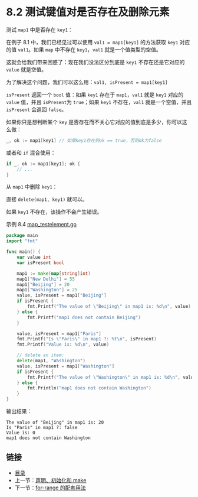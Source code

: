 # 8.2 测试键值对是否存在及删除元素

测试 `map1` 中是否存在 `key1`：

在例子 8.1 中，我们已经见过可以使用 `val1 = map1[key1]` 的方法获取 `key1` 对应的值 `val1`。如果 `map` 中不存在 `key1`，`val1` 就是一个值类型的空值。

这就会给我们带来困惑了：现在我们没法区分到底是 `key1` 不存在还是它对应的 `value` 就是空值。

为了解决这个问题，我们可以这么用：`val1, isPresent = map1[key1]`

`isPresent` 返回一个 `bool` 值：如果 `key1` 存在于 `map1`，`val1` 就是 `key1` 对应的 `value` 值，并且 `isPresent`为 `true`；如果 `key1` 不存在，`val1` 就是一个空值，并且 `isPresent` 会返回 `false`。

如果你只是想判断某个 `key` 是否存在而不关心它对应的值到底是多少，你可以这么做：

```go
_, ok := map1[key1] // 如果key1存在则ok == true，否则ok为false
```

或者和 `if` 混合使用：

```go
if _, ok := map1[key1]; ok {
	// ...
}
```

从 `map1` 中删除 `key1`：

直接 `delete(map1, key1)` 就可以。

如果 `key1` 不存在，该操作不会产生错误。

示例 8.4 [map_testelement.go](examples/chapter_8/map_testelement.go)

```go
package main
import "fmt"

func main() {
	var value int
	var isPresent bool

	map1 := make(map[string]int)
	map1["New Delhi"] = 55
	map1["Beijing"] = 20
	map1["Washington"] = 25
	value, isPresent = map1["Beijing"]
	if isPresent {
		fmt.Printf("The value of \"Beijing\" in map1 is: %d\n", value)
	} else {
		fmt.Printf("map1 does not contain Beijing")
	}

	value, isPresent = map1["Paris"]
	fmt.Printf("Is \"Paris\" in map1 ?: %t\n", isPresent)
	fmt.Printf("Value is: %d\n", value)

	// delete an item:
	delete(map1, "Washington")
	value, isPresent = map1["Washington"]
	if isPresent {
		fmt.Printf("The value of \"Washington\" in map1 is: %d\n", value)
	} else {
		fmt.Println("map1 does not contain Washington")
	}
}
```

输出结果：

	The value of "Beijing" in map1 is: 20
	Is "Paris" in map1 ?: false
	Value is: 0
	map1 does not contain Washington

## 链接

- [目录](directory.md)
- 上一节：[声明、初始化和 make](08.1.md)
- 下一节：[for-range 的配套用法](08.3.md)
